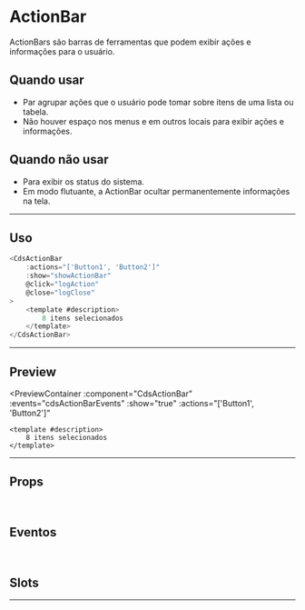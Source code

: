 # ActionBar

ActionBars são barras de ferramentas que podem exibir ações e informações para o usuário.

## Quando usar

- Par agrupar ações que o usuário pode tomar sobre itens de uma lista ou tabela.
- Não houver espaço nos menus e em outros locais para exibir ações e informações.

## Quando não usar

- Para exibir os status do sistema.
- Em modo flutuante, a ActionBar ocultar permanentemente informações na tela.


---

## Uso

```js
<CdsActionBar
	:actions="['Button1', 'Button2']"
	:show="showActionBar"
	@click="logAction"
	@close="logClose"
>
	<template #description>
		8 itens selecionados
	</template>
</CdsActionBar>
```
---

## Preview

<PreviewContainer
	:component="CdsActionBar"
	:events="cdsActionBarEvents"
	:show="true"
	:actions="['Button1', 'Button2']"
>
	<template #description>
		8 itens selecionados
	</template>
</DemoContainer>

---

## Props

<APITable
	name="ActionBar"
	section="props"
/>
<br />

## Eventos

<APITable
	name="ActionBar"
	section="events"
/>
<br />

## Slots

<APITable
	name="ActionBar"
	section="slots"
/>

---

<script setup>
import { ref } from 'vue';
import CdsActionBar from '@/components/ActionBar.vue';

const cdsActionBarEvents = [
	'click',
	'close'
];
</script>

